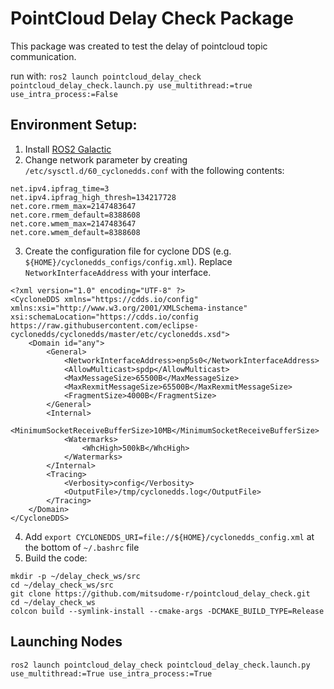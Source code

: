 # PointCloud Delay Check Package
This package was created to test the delay of pointcloud topic communication.

run with: 
`ros2 launch pointcloud_delay_check pointcloud_delay_check.launch.py use_multithread:=true use_intra_process:=False`

## Environment Setup:
1. Install [ROS2 Galactic](https://docs.ros.org/en/galactic/Installation/Ubuntu-Install-Debians.html)
2. Change network parameter by creating `/etc/sysctl.d/60_cyclonedds.conf` with the following contents:
```
net.ipv4.ipfrag_time=3
net.ipv4.ipfrag_high_thresh=134217728
net.core.rmem_max=2147483647
net.core.rmem_default=8388608
net.core.wmem_max=2147483647
net.core.wmem_default=8388608
```
3. Create the configuration file for cyclone DDS (e.g. `${HOME}/cyclonedds_configs/config.xml`). Replace `NetworkInterfaceAddress` with your interface.
```
<?xml version="1.0" encoding="UTF-8" ?>
<CycloneDDS xmlns="https://cdds.io/config" xmlns:xsi="http://www.w3.org/2001/XMLSchema-instance" xsi:schemaLocation="https://cdds.io/config https://raw.githubusercontent.com/eclipse-cyclonedds/cyclonedds/master/etc/cyclonedds.xsd">
    <Domain id="any">
        <General>
            <NetworkInterfaceAddress>enp5s0</NetworkInterfaceAddress>
            <AllowMulticast>spdp</AllowMulticast>
            <MaxMessageSize>65500B</MaxMessageSize>
            <MaxRexmitMessageSize>65500B</MaxRexmitMessageSize>
            <FragmentSize>4000B</FragmentSize>
        </General>
        <Internal>
            <MinimumSocketReceiveBufferSize>10MB</MinimumSocketReceiveBufferSize>
            <Watermarks>
                <WhcHigh>500kB</WhcHigh>
            </Watermarks>
        </Internal>
        <Tracing>
            <Verbosity>config</Verbosity>
            <OutputFile>/tmp/cyclonedds.log</OutputFile>
        </Tracing>
    </Domain>
</CycloneDDS>
```

4. Add `export CYCLONEDDS_URI=file://${HOME}/cyclonedds_config.xml` at the bottom of `~/.bashrc` file
5. Build the code:
```
mkdir -p ~/delay_check_ws/src
cd ~/delay_check_ws/src
git clone https://github.com/mitsudome-r/pointcloud_delay_check.git
cd ~/delay_check_ws
colcon build --symlink-install --cmake-args -DCMAKE_BUILD_TYPE=Release
```

## Launching Nodes
`ros2 launch pointcloud_delay_check pointcloud_delay_check.launch.py use_multithread:=True use_intra_process:=True`
